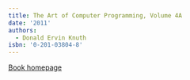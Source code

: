 ```yaml
---
title: The Art of Computer Programming, Volume 4A
date: '2011'
authors:
  - Donald Ervin Knuth
isbn: '0-201-03804-8'
---
```

[Book homepage](https://www-cs-faculty.stanford.edu/~knuth/taocp.html#vol4)
